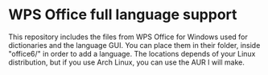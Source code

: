 WPS Office full language support
==========

This repository includes the files from WPS Office for Windows used for dictionaries and the language GUI.
You can place them in their folder, inside "office6/" in order to add a language. The locations depends of your Linux distribution, but if you use Arch Linux, you can use the AUR I will make.
